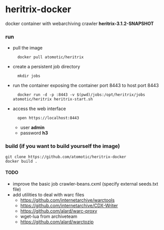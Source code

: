 heritrix-docker
===============

docker container with webarchiving crawler **heritrix-3.1.2-SNAPSHOT**

### run

- pull the image
 
		docker pull atomotic/heritrix

- create a persistent job directory

		mkdir jobs

- run the container exposing the container port 8443 to host port 8443 

		docker run -d -p :8443 -v $(pwd)/jobs:/opt/heritrix/jobs atomotic/heritrix heritrix-start.sh

- access the web interface

		open https://localhost:8443
	
	* user **admin**
	* password **h3**


### build (if you want to build yourself the image)

	git clone https://github.com/atomotic/heritrix-docker
	docker build .
	
	
#### TODO
- improve the basic job crawler-beans.cxml (specify external seeds.txt file)
- add utilities to deal with warc files
  * https://github.com/internetarchive/warctools
  * https://github.com/internetarchive/CDX-Writer
  * https://github.com/alard/warc-proxy
  * wget-lua from archiveteam
  * https://github.com/alard/warctozip
  
